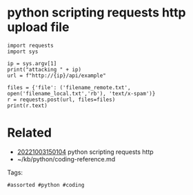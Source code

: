 # python scripting requests http upload file
```
import requests
import sys

ip = sys.argv[1]
print("attacking " + ip)
url = f"http://{ip}/api/example"

files = {'file': ('filename_remote.txt', open('filename_local.txt','rb'), 'text/x-spam')}
r = requests.post(url, files=files)
print(r.text)
```

# Related

- [20221003150104](/zet/20221003150104/README.md) python scripting requests http
- ~/kb/python/coding-reference.md

Tags:

    #assorted #python #coding
